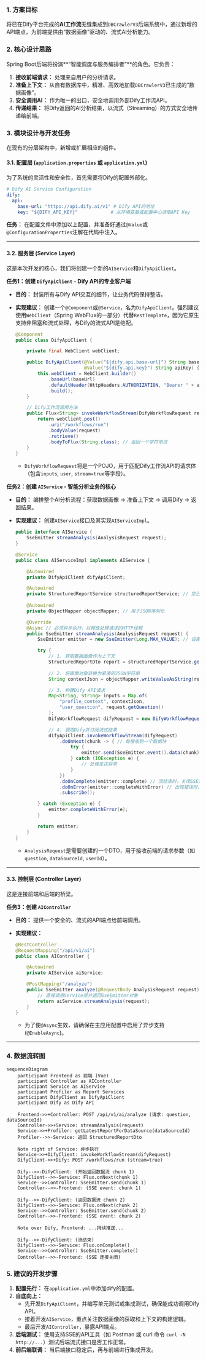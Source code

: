 ### 1\. 方案目标

将已在Dify平台完成的**AI工作流**无缝集成到`DBCrawlerV3`后端系统中，通过新增的API端点，为前端提供由“数据画像”驱动的、流式AI分析能力。

### 2\. 核心设计思路

Spring Boot后端将扮演\*\*“智能调度与服务编排者”\*\*的角色。它负责：

1.  **接收前端请求：** 处理来自用户的分析请求。
2.  **准备上下文：** 从自有数据库中，精准、高效地加载`DBCrawlerV3`已生成的“数据画像”。
3.  **安全调用AI：** 作为唯一的出口，安全地调用外部Dify工作流API。
4.  **传递结果：** 将Dify返回的AI分析结果，以流式（Streaming）的方式安全地传递给前端。

### 3\. 模块设计与开发任务

在现有的分层架构中，新增或扩展相应的组件。

#### 3.1. 配置层 (`application.properties` 或 `application.yml`)

为了系统的灵活性和安全性，首先需要将Dify的配置外部化。

```yaml
# Dify AI Service Configuration
dify:
  api:
    base-url: "https://api.dify.ai/v1" # Dify API的地址
    key: "${DIFY_API_KEY}"            # 从环境变量或配置中心读取API Key
```

**任务：** 在配置文件中添加以上配置，并准备好通过`@Value`或`@ConfigurationProperties`注解在代码中注入。

-----

#### 3.2. 服务层 (Service Layer)

这是本次开发的核心，我们将创建一个新的`AIService`和`DifyApiClient`。

**任务1：创建 `DifyApiClient` - Dify API的专业客户端**

  * **目的：** 封装所有与Dify API交互的细节，让业务代码保持整洁。

  * **实现建议：** 创建一个`@Component`或`@Service`，名为`DifyApiClient`。强烈建议使用`WebClient`（Spring WebFlux的一部分）代替`RestTemplate`，因为它原生支持非阻塞和流式处理，与Dify的流式API是绝配。

    ```java
    @Component
    public class DifyApiClient {

        private final WebClient webClient;

        public DifyApiClient(@Value("${dify.api.base-url}") String baseUrl, 
                             @Value("${dify.api.key}") String apiKey) {
            this.webClient = WebClient.builder()
                .baseUrl(baseUrl)
                .defaultHeader(HttpHeaders.AUTHORIZATION, "Bearer " + apiKey)
                .build();
        }

        // Dify工作流调用方法
        public Flux<String> invokeWorkflowStream(DifyWorkflowRequest request) {
            return webClient.post()
                .uri("/workflows/run")
                .bodyValue(request)
                .retrieve()
                .bodyToFlux(String.class); // 返回一个字符串流
        }
    }
    ```

      * `DifyWorkflowRequest`将是一个POJO，用于匹配Dify工作流API的请求体（包含`inputs`, `user`, `stream=true`等字段）。

**任务2：创建 `AIService` - 智能分析业务的核心**

  * **目的：** 编排整个AI分析流程：获取数据画像 -\> 准备上下文 -\> 调用Dify -\> 返回结果。

  * **实现建议：** 创建`AIService`接口及其实现`AIServiceImpl`。

    ```java
    public interface AIService {
        SseEmitter streamAnalysis(AnalysisRequest request);
    }

    @Service
    public class AIServiceImpl implements AIService {

        @Autowired
        private DifyApiClient difyApiClient;

        @Autowired
        private StructuredReportService structuredReportService; // 您已有的服务
        
        @Autowired
        private ObjectMapper objectMapper; // 用于JSON序列化

        @Override
        @Async // 必须异步执行，以释放处理请求的HTTP线程
        public SseEmitter streamAnalysis(AnalysisRequest request) {
            SseEmitter emitter = new SseEmitter(Long.MAX_VALUE); // 设置一个较长的超时时间

            try {
                // 1. 获取数据画像作为上下文
                StructuredReportDto report = structuredReportService.getLatestReportForDataSource(request.getDataSourceId());
                
                // 2. 将画像对象转换为紧凑的JSON字符串
                String contextJson = objectMapper.writeValueAsString(report); // 可优化为更紧凑的格式

                // 3. 构建Dify API请求
                Map<String, String> inputs = Map.of(
                    "profile_context", contextJson,
                    "user_question", request.getQuestion()
                );
                DifyWorkflowRequest difyRequest = new DifyWorkflowRequest(inputs, request.getUserId(), true);

                // 4. 调用Dify并订阅流式结果
                difyApiClient.invokeWorkflowStream(difyRequest)
                    .doOnNext(chunk -> { // 每接收到一个数据块
                        try {
                            emitter.send(SseEmitter.event().data(chunk));
                        } catch (IOException e) {
                            // 处理发送异常
                        }
                    })
                    .doOnComplete(emitter::complete) // 流结束时，关闭SSE连接
                    .doOnError(emitter::completeWithError) // 出现错误时，关闭SSE连接
                    .subscribe();

            } catch (Exception e) {
                emitter.completeWithError(e);
            }

            return emitter;
        }
    }
    ```

      * `AnalysisRequest`是需要创建的一个DTO，用于接收前端的请求参数（如`question`, `dataSourceId`, `userId`）。

-----

#### 3.3. 控制层 (Controller Layer)

这是连接前端和后端的桥梁。

**任务3：创建 `AIController`**

  * **目的：** 提供一个安全的、流式的API端点给前端调用。

  * **实现建议：**

    ```java
    @RestController
    @RequestMapping("/api/v1/ai")
    public class AIController {

        @Autowired
        private AIService aiService;

        @PostMapping("/analyze")
        public SseEmitter analyze(@RequestBody AnalysisRequest request) {
            // 直接调用Service层并返回SseEmitter对象
            return aiService.streamAnalysis(request);
        }
    }
    ```

      * 为了使`@Async`生效，请确保在主应用配置中启用了异步支持 (`@EnableAsync`)。

-----

### 4\. 数据流转图

```mermaid
sequenceDiagram
    participant Frontend as 前端 (Vue)
    participant Controller as AIController
    participant Service as AIService
    participant Profiler as Report Services
    participant DifyClient as DifyApiClient
    participant Dify as Dify API

    Frontend->>+Controller: POST /api/v1/ai/analyze (请求: question, dataSourceId)
    Controller->>+Service: streamAnalysis(request)
    Service->>+Profiler: getLatestReportForDataSource(dataSourceId)
    Profiler-->>-Service: 返回 StructuredReportDto
    
    Note right of Service: 异步执行
    Service->>+DifyClient: invokeWorkflowStream(difyRequest)
    DifyClient->>+Dify: POST /workflows/run (stream=true)

    Dify-->>-DifyClient: (开始返回数据流 chunk 1)
    DifyClient-->>-Service: Flux.onNext(chunk 1)
    Service-->>Controller: SseEmitter.send(chunk 1)
    Controller-->>-Frontend: (SSE event: chunk 1)
    
    Dify-->>-DifyClient: (返回数据流 chunk 2)
    DifyClient-->>-Service: Flux.onNext(chunk 2)
    Service-->>Controller: SseEmitter.send(chunk 2)
    Controller-->>-Frontend: (SSE event: chunk 2)

    Note over Dify, Frontend: ...持续推送...
    
    Dify-->>-DifyClient: (流结束)
    DifyClient-->>-Service: Flux.onComplete()
    Service-->>Controller: SseEmitter.complete()
    Controller-->>-Frontend: (SSE 连接关闭)
```

### 5\. 建议的开发步骤

1.  **配置先行：** 在`application.yml`中添加dify的配置。
2.  **自底向上：**
      * 先开发`DifyApiClient`，并编写单元测试或集成测试，确保能成功调用Dify API。
      * 接着开发`AIService`，重点关注数据画像的获取和上下文的构建逻辑。
      * 最后开发`AIController`，暴露API端点。
3.  **后端测试：** 使用支持SSE的API工具（如 Postman 或 curl 命令 `curl -N http://...`）测试后端流式接口是否工作正常。
4.  **前后端联调：** 当后端接口稳定后，再与前端进行集成开发。

